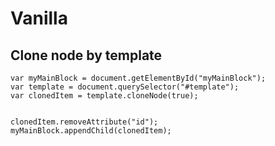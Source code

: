 # Vanilla

## Clone node by template

```
var myMainBlock = document.getElementById("myMainBlock");
var template = document.querySelector("#template");
var clonedItem = template.cloneNode(true);


clonedItem.removeAttribute("id");
myMainBlock.appendChild(clonedItem);
```

